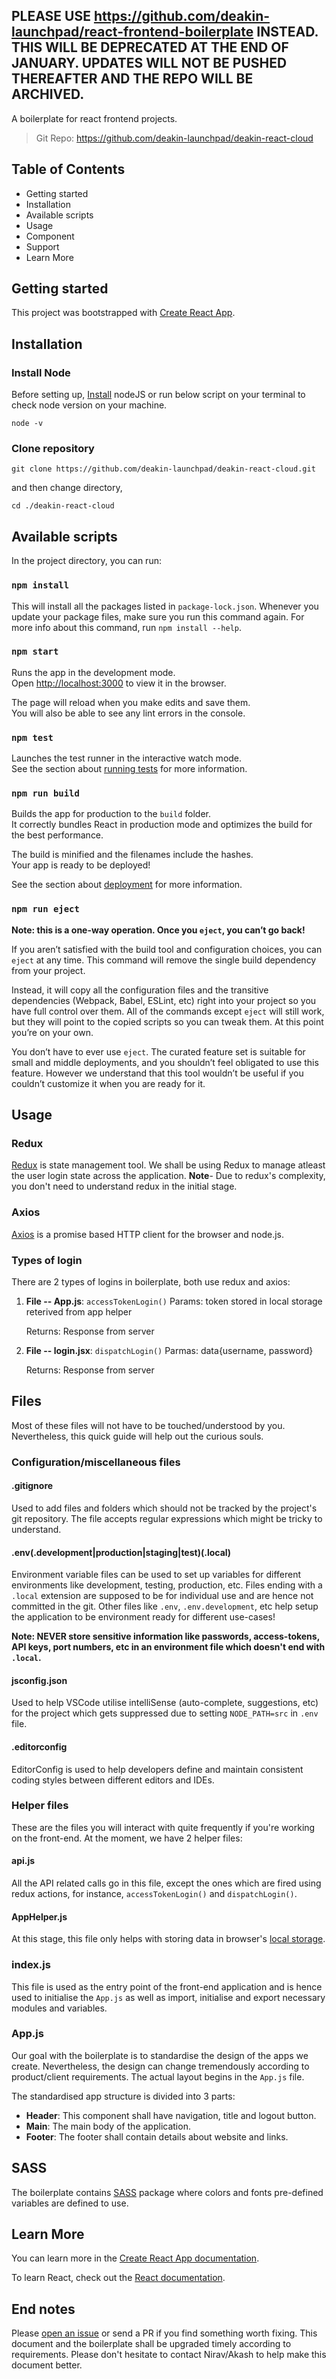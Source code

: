## **PLEASE USE https://github.com/deakin-launchpad/react-frontend-boilerplate INSTEAD. THIS WILL BE DEPRECATED AT THE END OF JANUARY. UPDATES WILL NOT BE PUSHED THEREAFTER AND THE REPO WILL BE ARCHIVED.**

A boilerplate for react frontend projects.

> Git Repo: https://github.com/deakin-launchpad/deakin-react-cloud

## Table of Contents

 - Getting started
 - Installation
 - Available scripts
 - Usage
 - Component
 - Support
 - Learn More

## Getting started

This project was bootstrapped with [Create React App](https://github.com/facebook/create-react-app). 

## Installation

### Install Node

Before setting up, [Install](https://nodejs.org/en/download/) nodeJS or run below script on your terminal to check node version on your machine.

    node -v

### Clone repository

    git clone https://github.com/deakin-launchpad/deakin-react-cloud.git

and then change directory,

    cd ./deakin-react-cloud

## Available scripts

In the project directory, you can run:

### `npm install`

This will install all the packages listed in `package-lock.json`. Whenever you update your package files, make sure you run this command again. For more info about this command, run `npm install --help`.

### `npm start`

Runs the app in the development mode.  
Open  [http://localhost:3000](http://localhost:3000/)  to view it in the browser.

The page will reload when you make edits and save them.  
You will also be able to see any lint errors in the console.

### `npm test`

Launches the test runner in the interactive watch mode.<br>
See the section about [running tests](https://facebook.github.io/create-react-app/docs/running-tests) for more information.

### `npm run build`

Builds the app for production to the `build` folder.<br>
It correctly bundles React in production mode and optimizes the build for the best performance.

The build is minified and the filenames include the hashes.<br>
Your app is ready to be deployed!

See the section about [deployment](https://facebook.github.io/create-react-app/docs/deployment) for more information.

### `npm run eject`

**Note: this is a one-way operation. Once you `eject`, you can’t go back!**

If you aren’t satisfied with the build tool and configuration choices, you can `eject` at any time. This command will remove the single build dependency from your project.

Instead, it will copy all the configuration files and the transitive dependencies (Webpack, Babel, ESLint, etc) right into your project so you have full control over them. All of the commands except `eject` will still work, but they will point to the copied scripts so you can tweak them. At this point you’re on your own.

You don’t have to ever use `eject`. The curated feature set is suitable for small and middle deployments, and you shouldn’t feel obligated to use this feature. However we understand that this tool wouldn’t be useful if you couldn’t customize it when you are ready for it.

## Usage

### Redux

[Redux](https://redux.js.org) is state management tool. We shall be using Redux to manage atleast the user login state across the application. 
**Note**- Due to redux's complexity, you don't need to understand redux in the initial stage.

### Axios

[Axios](https://github.com/axios/axios) is a promise based HTTP client for the browser and node.js.

### Types of login

There are 2 types of logins in boilerplate, both use redux and axios:

 1. **File -- App.js**: `accessTokenLogin()`
    Params: token stored in local storage reterived from app helper

    Returns: Response from server
        
2.  **File -- login.jsx**: `dispatchLogin()`
    Parmas: data{username, password}

    Returns: Response from server

## Files

Most of these files will not have to be touched/understood by you. Nevertheless, this quick guide will help out the curious souls.

### Configuration/miscellaneous files

#### .gitignore
Used to add files and folders which should not be tracked by the project's git repository. The file accepts regular expressions which might be tricky to understand.

#### .env(.development|production|staging|test)(.local)
Environment variable files can be used to set up variables for different environments like development, testing, production, etc. Files ending with a `.local` extension are supposed to be for individual use and are hence not committed in the git. Other files like `.env`, `.env.development`, etc help setup the application to be environment ready for different use-cases! 

**Note: NEVER store sensitive information like passwords, access-tokens, API keys, port numbers, etc in an environment file which doesn't end with `.local`.**

 #### jsconfig.json
 Used to help VSCode utilise intelliSense (auto-complete, suggestions, etc) for the project which gets suppressed due to setting `NODE_PATH=src` in `.env` file.

#### .editorconfig
EditorConfig is used to help developers define and maintain consistent coding styles between different editors and IDEs. 
 
 ### Helper files
 These are the files you will interact with quite frequently if you're working on the front-end. At the moment, we have 2 helper files:
 
 #### api.js
 All the API related calls go in this file, except the ones which are fired using redux actions, for instance, `accessTokenLogin()` and `dispatchLogin()`.

#### AppHelper.js
At this stage, this file only helps with storing data in browser's [local storage](https://www.w3schools.com/jsref/prop_win_localstorage.asp).
 
 ### index.js

This file is used as the entry point of the front-end application and is hence used to initialise the `App.js` as well as import, initialise and export necessary modules and variables.

### App.js

Our goal with the boilerplate is to standardise the design of the apps we create. Nevertheless, the design can change tremendously according to product/client requirements. The actual layout begins in the `App.js` file.

The standardised app structure is divided into 3 parts:
 - **Header**: This component shall have navigation, title and logout button.
 - **Main**: The main body of the application.
 - **Footer**: The footer shall contain details about website and links.

## SASS

The boilerplate contains [SASS](https://sass-lang.com/guide) package where colors and fonts pre-defined variables are defined to use.

## Learn More

You can learn more in the  [Create React App documentation](https://facebook.github.io/create-react-app/docs/getting-started).

To learn React, check out the  [React documentation](https://reactjs.org/).

## End notes

Please [open an issue](https://github.com/deakin-launchpad/deakin-react-cloud/issues/new) or send a PR if you find something worth fixing. This document and the boilerplate shall be upgraded timely according to requirements. Please don't hesitate to contact Nirav/Akash to help make this document better.
